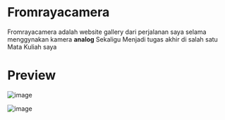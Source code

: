 <h1>Fromrayacamera</h1>

<p>Fromrayacamera adalah website gallery dari perjalanan saya selama menggynakan kamera <b>analog</b> Sekaligu Menjadi tugas akhir di salah satu Mata Kuliah saya</p>

<h1>Preview</h1>

<a>![image](https://github.com/rayaadinda/fromrayacamera/assets/50459251/607b3552-17e4-4d05-92ab-65298e9f77da)
</a>

![image](https://github.com/rayaadinda/fromrayacamera/assets/50459251/982b3b93-f036-4928-82ce-0b045179c7f1)
